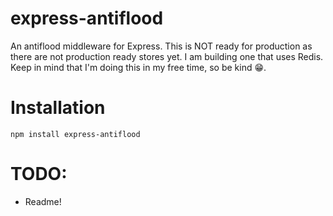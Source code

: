 # express-antiflood
An antiflood middleware for Express. This is NOT ready for production as there are not production ready stores yet. I am building one that uses Redis. Keep in mind that I'm doing this in my free time, so be kind 😁.

# Installation
    npm install express-antiflood

# TODO:
* Readme!
